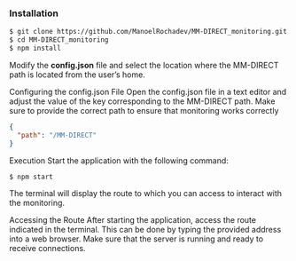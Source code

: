 ### Installation 
```bash
$ git clone https://github.com/ManoelRochadev/MM-DIRECT_monitoring.git
$ cd MM-DIRECT_monitoring
$ npm install
```

Modify the **config.json** file and select the location where the MM-DIRECT path is located from the user’s home.

Configuring the config.json File Open the config.json file in a text editor and adjust the value of the key corresponding to the MM-DIRECT path. Make sure to provide the correct path to ensure that monitoring works correctly

```json
{
  "path": "/MM-DIRECT"
}
```

Execution Start the application with the following command:
```bash
$ npm start
```

The terminal will display the route to which you can access to interact with the monitoring.

Accessing the Route After starting the application, access the route indicated in the terminal. This can be done by typing the provided address into a web browser. Make sure that the server is running and ready to receive connections.
